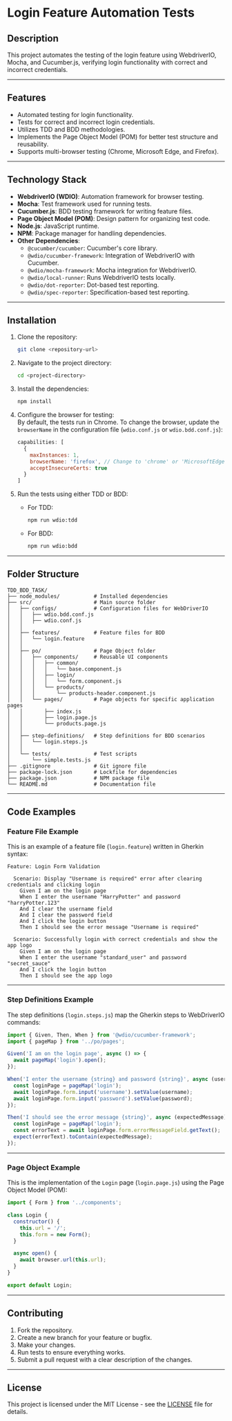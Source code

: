 
# Login Feature Automation Tests

## Description  
This project automates the testing of the login feature using WebdriverIO, Mocha, and Cucumber.js, verifying login functionality with correct and incorrect credentials.

---

## Features  
- Automated testing for login functionality.  
- Tests for correct and incorrect login credentials.  
- Utilizes TDD and BDD methodologies.  
- Implements the Page Object Model (POM) for better test structure and reusability.  
- Supports multi-browser testing (Chrome, Microsoft Edge, and Firefox).  

---

## Technology Stack  
- **WebdriverIO (WDIO)**: Automation framework for browser testing.  
- **Mocha**: Test framework used for running tests.  
- **Cucumber.js**: BDD testing framework for writing feature files.  
- **Page Object Model (POM)**: Design pattern for organizing test code.  
- **Node.js**: JavaScript runtime.  
- **NPM**: Package manager for handling dependencies.  
- **Other Dependencies**:
  - `@cucumber/cucumber`: Cucumber's core library.
  - `@wdio/cucumber-framework`: Integration of WebdriverIO with Cucumber.
  - `@wdio/mocha-framework`: Mocha integration for WebdriverIO.
  - `@wdio/local-runner`: Runs WebdriverIO tests locally.
  - `@wdio/dot-reporter`: Dot-based test reporting.
  - `@wdio/spec-reporter`: Specification-based test reporting.

---

## Installation  
1. Clone the repository:
   ```bash
   git clone <repository-url>
   ```
2. Navigate to the project directory:
   ```bash
   cd <project-directory>
   ```
3. Install the dependencies:
   ```bash
   npm install
   ```
4. Configure the browser for testing:  
   By default, the tests run in Chrome. To change the browser, update the `browserName` in the configuration file (`wdio.conf.js` or `wdio.bdd.conf.js`):  
   ```javascript
   capabilities: [
     {
       maxInstances: 1,
       browserName: 'firefox', // Change to 'chrome' or 'MicrosoftEdge' as needed
       acceptInsecureCerts: true
     }
   ]
   ```

5. Run the tests using either TDD or BDD:
   - For TDD:
     ```bash
     npm run wdio:tdd
     ```
   - For BDD:
     ```bash
     npm run wdio:bdd
     ```

---

## Folder Structure  

```plaintext
TDD_BDD_TASK/   
├── node_modules/           # Installed dependencies  
├── src/                    # Main source folder  
│   ├── configs/            # Configuration files for WebDriverIO  
│   │   ├── wdio.bdd.conf.js  
│   │   ├── wdio.conf.js  
│   │  
│   ├── features/           # Feature files for BDD  
│   │   └── login.feature  
│   │  
│   ├── po/                 # Page Object folder  
│   │   ├── components/     # Reusable UI components  
│   │   │   ├── common/  
│   │   │   │   └── base.component.js  
│   │   │   ├── login/  
│   │   │   │   └── form.component.js  
│   │   │   └── products/  
│   │   │       └── products-header.component.js  
│   │   └── pages/          # Page objects for specific application pages  
│   │       ├── index.js  
│   │       ├── login.page.js  
│   │       └── products.page.js  
│   │  
│   ├── step-definitions/   # Step definitions for BDD scenarios  
│   │   └── login.steps.js  
│   │  
│   └── tests/              # Test scripts  
│       └── simple.tests.js  
├── .gitignore              # Git ignore file  
├── package-lock.json       # Lockfile for dependencies  
├── package.json            # NPM package file  
└── README.md               # Documentation file  
```

---

## Code Examples  

### Feature File Example  
This is an example of a feature file (`login.feature`) written in Gherkin syntax:

```gherkin
Feature: Login Form Validation

  Scenario: Display "Username is required" error after clearing credentials and clicking login
    Given I am on the login page
    When I enter the username "HarryPotter" and password "harryPotter.123"
    And I clear the username field
    And I clear the password field
    And I click the login button
    Then I should see the error message "Username is required"

  Scenario: Successfully login with correct credentials and show the app logo
    Given I am on the login page
    When I enter the username "standard_user" and password "secret_sauce"
    And I click the login button
    Then I should see the app logo
```

---

### Step Definitions Example  
The step definitions (`login.steps.js`) map the Gherkin steps to WebDriverIO commands:

```javascript
import { Given, Then, When } from '@wdio/cucumber-framework';
import { pageMap } from '../po/pages';

Given('I am on the login page', async () => {
  await pageMap('login').open();
});

When('I enter the username {string} and password {string}', async (username, password) => {
  const loginPage = pageMap('login');
  await loginPage.form.input('username').setValue(username);
  await loginPage.form.input('password').setValue(password);
});

Then('I should see the error message {string}', async (expectedMessage) => {
  const loginPage = pageMap('login');
  const errorText = await loginPage.form.errorMessageField.getText();
  expect(errorText).toContain(expectedMessage);
});
```

---

### Page Object Example  
This is the implementation of the `Login` page (`login.page.js`) using the Page Object Model (POM):

```javascript
import { Form } from '../components';

class Login {
  constructor() {
    this.url = '/';
    this.form = new Form();
  }

  async open() {
    await browser.url(this.url);
  }
}

export default Login;
```

---

## Contributing  
1. Fork the repository.  
2. Create a new branch for your feature or bugfix.  
3. Make your changes.  
4. Run tests to ensure everything works.  
5. Submit a pull request with a clear description of the changes.

---

## License  
This project is licensed under the MIT License - see the [LICENSE](LICENSE) file for details.
